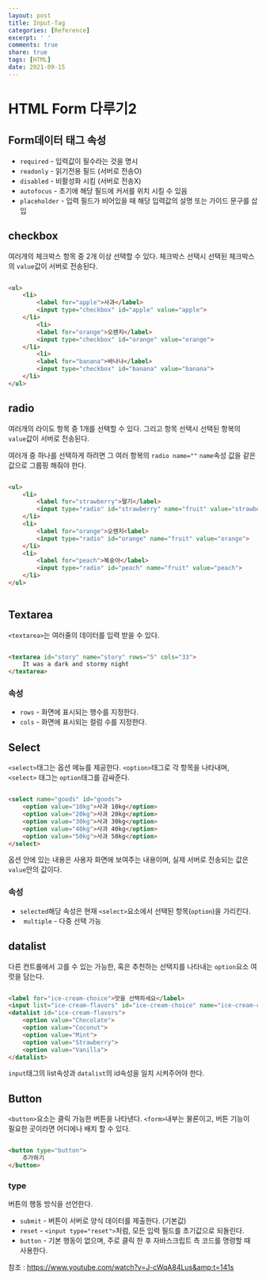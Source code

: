 ```yaml
---
layout: post
title: Input-Tag
categories: [Reference]
excerpt: ' '
comments: true
share: true
tags: [HTML]
date: 2021-09-15
---
```

# HTML Form 다루기2

## Form데이터 태그 속성

- `required` - 입력값이 필수라는 것을 명시
- `readonly` - 읽기전용 필드 (서버로 전송O)
- `disabled` - 비활성화 시킴 (서버로 전송X)
- `autofocus` - 초기에 해당 필드에 커서를 위치 시킬 수 있음
- `placeholder` - 입력 필드가 비어있을 때 해당 입력값의 설명 또는 가이드 문구를 삽입

## checkbox

여러개의 체크박스 항목 중 2개 이상 선택할 수 있다.  체크박스 선택시 선택된 체크박스의 `value`값이 서버로 전송된다.

```html

<ul>
    <li>
    	<label for="apple">사과</label>
        <input type="checkbox" id="apple" value="apple">
    </li>
        <li>
    	<label for="orange">오렌지</label>
        <input type="checkbox" id="orange" value="orange">
    </li>
        <li>
    	<label for="banana">바나나</label>
        <input type="checkbox" id="banana" value="banana">
    </li>
</ul>

```

## radio

여러개의 라이도 항목 중 1개를 선택할 수 있다. 그리고 항목 선택시 선택된 항복의 `value`값이 서버로 전송된다. <br>

여러개 중 하나를 선택하게 하려면 그 여러 항복의 `radio name=""` `name`속성 값을 같은 값으로 그룹핑 해줘야 한다.

```html

<ul>
	<li>
        <label for="strawberry">딸기</label>
        <input type="radio" id="strawberry" name="fruit" value="strawberry">
    </li>    
	<li>
        <label for="orange">오렌지<label>
        <input type="radio" id="orange" name="fruit" value="orange">
    </li>
    <li>
        <label for="peach">복숭아</label>
        <input type="radio" id="peach" name="fruit" value="peach">
    </li>
</ul>
        
```

## Textarea

`<textarea>`는 여러줄의 데이터를 입력 받을 수 있다.

```html

<textarea id="story" name="story" rows="5" cols="33">
    It was a dark and stormy night
</textarea>

```

### 속성

- `rows` - 화면에 표시되는 행수를 지정한다.
- `cols` - 화면에 표시되는 컬럼 수를 지정한다.

## Select

`<select>`태그는 옵션 메뉴를 제공한다. `<option>`태그로 각 항목을 나타내며, `<select>` 태그는 `option`태그를 감싸준다.

```html

<select name="goods" id="goods">
    <option value="10kg">사과 10kg</option>
    <option value="20kg">사과 20kg</option>
    <option value="30kg">사과 30kg</option>
    <option value="40kg">사과 40kg</option>
    <option value="50kg">사과 50kg</option>
</select>

```

옵션 안에 있는 내용은 사용자 화면에 보여주는 내용이며, 실제 서버로 전송되는 값은 `value`안의 값이다.

### 속성

- `selected`해당 속성은 현재 `<select>`요소에서 선택된 항목(`option`)을 가리킨다.
- ` multiple` - 다중 선택 가능

## datalist

다른 컨트롤에서 고를 수 있는 가능한, 혹은 추천하는 선택지를 나타내는 `option`요소 여럿을 담는다.

```html

<label for="ice-cream-choice">맛을 선택하세요</label>
<input list="ice-cream-flavors" id="ice-cream-choice" name="ice-cream-choice">
<datalist id="ice-cream-flavors">
    <option value="Chocolate">
    <option value="Coconut">
    <option value="Mint">
    <option value="Strawberry">
    <option value="Vanilla">
</datalist>

```

`input`태그의 list속성과 `datalist`의 id속성을 일치 시켜주어야 한다.

## Button

`<button>`요소는 클릭 가능한 버튼을 나타낸다. `<form>`내부는 물론이고, 버튼 기능이 필요한 곳이라면 어디에나 배치 할 수 있다.

```html

<button type="button">
    추가하기
</button>

```

### type

버튼의 행동 방식을 선언한다.

- `submit` - 버튼이 서버로 양식 데이터를 제출한다. (기본값)
- `reset` - `<input type="reset">`처럼, 모든 입력 필드를 초기값으로 되돌린다.
- `button` - 기본 행동이 없으며, 주로 클릭 한 후 자바스크립트 측 코드를 명령할 때 사용한다.

참조 : https://www.youtube.com/watch?v=J-cWqA84Lus&amp;t=141s
